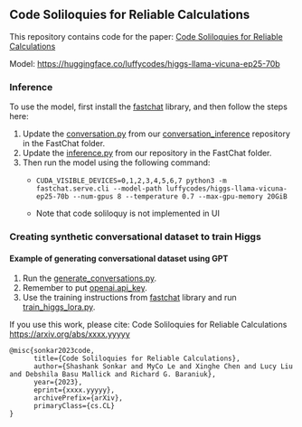 ## Code Soliloquies for Reliable Calculations

This repository contains code for the paper: [Code Soliloquies for Reliable Calculations](https://arxiv.org/abs/xxxx.yyyyy)

Model: https://huggingface.co/luffycodes/higgs-llama-vicuna-ep25-70b

### Inference
To use the model, first install the [fastchat](https://github.com/lm-sys/FastChat/) library, and then follow the steps here:
1. Update the [conversation.py](https://github.com/lm-sys/FastChat/blob/main/fastchat/conversation.py) from our [conversation_inference](https://github.com/luffycodes/Tutorbot-Spock-Phys/blob/main/fastchat/conversation_inference.py) repository in the FastChat folder.
2. Update the [inference.py](https://github.com/luffycodes/Tutorbot-Spock-Phys/blob/main/fastchat/inference.py) from our repository in the FastChat folder.
3. Then run the model using the following command:
      - ```
        CUDA_VISIBLE_DEVICES=0,1,2,3,4,5,6,7 python3 -m fastchat.serve.cli --model-path luffycodes/higgs-llama-vicuna-ep25-70b --num-gpus 8 --temperature 0.7 --max-gpu-memory 20GiB
        ```
      - Note that code soliloquy is not implemented in UI

### Creating synthetic conversational dataset to train Higgs
#### Example of generating conversational dataset using GPT
1. Run the [generate_conversations.py](https://github.com/luffycodes/Tutorbot-Spock-Phys/blob/main/prompts/conversation_gen/generate_conversations.py).
2. Remember to put [openai.api_key](https://github.com/luffycodes/Tutorbot-Spock-Phys/blob/main/prompts/conversation_gen/generate_conversations.py#L14).
3. Use the training instructions from [fastchat](https://github.com/lm-sys/FastChat/) library and run [train_higgs_lora.py](https://github.com/luffycodes/Tutorbot-Spock-Phys/blob/main/fastchat/train_higgs_lora.py).


If you use this work, please cite:
Code Soliloquies for Reliable Calculations
https://arxiv.org/abs/xxxx.yyyyy
```
@misc{sonkar2023code,
      title={Code Soliloquies for Reliable Calculations}, 
      author={Shashank Sonkar and MyCo Le and Xinghe Chen and Lucy Liu and Debshila Basu Mallick and Richard G. Baraniuk},
      year={2023},
      eprint={xxxx.yyyyy},
      archivePrefix={arXiv},
      primaryClass={cs.CL}
}
```

